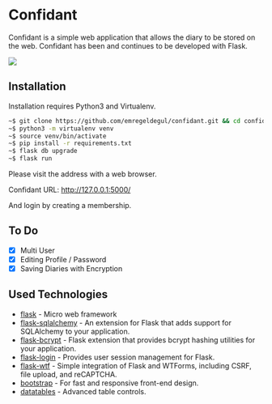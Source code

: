 # Confidant

Confidant is a simple web application that allows the diary to be stored on the web. Confidant has been and continues to be developed with Flask.

<img src="https://i.hizliresim.com/GRzOM3.png">

## Installation
Installation requires Python3 and Virtualenv.

```bash
~$ git clone https://github.com/emregeldegul/confidant.git && cd confidant
~$ python3 -m virtualenv venv
~$ source venv/bin/activate
~$ pip install -r requirements.txt
~$ flask db upgrade
~$ flask run
```

Please visit the address with a web browser.

Confidant URL: http://127.0.0.1:5000/

And login by creating a membership.


## To Do

- [x] Multi User
- [x] Editing Profile / Password
- [x] Saving Diaries with Encryption

## Used Technologies

* [flask] - Micro web framework
* [flask-sqlalchemy] - An extension for Flask that adds support for SQLAlchemy to your application.
* [flask-bcrypt] - Flask extension that provides bcrypt hashing utilities for your application.
* [flask-login] - Provides user session management for Flask.
* [flask-wtf] - Simple integration of Flask and WTForms, including CSRF, file upload, and reCAPTCHA.
* [bootstrap] -  For fast and responsive front-end design.
* [datatables] - Advanced table controls.


[flask]: <http://flask.pocoo.org>
[flask-sqlalchemy]: <https://flask-sqlalchemy.palletsprojects.com/en/2.x>
[flask-bcrypt]: <https://flask-bcrypt.readthedocs.io/en/latest>
[flask-login]: <https://flask-login.readthedocs.io/en/latest>
[flask-wtf]: <https://flask-wtf.readthedocs.io/en/stable>
[bootstrap]: <https://getbootstrap.com/>
[datatables]: <https://datatables.net/>
